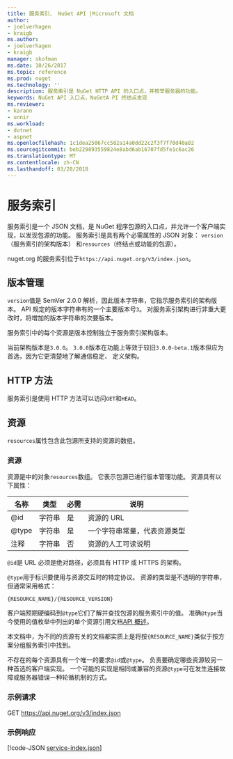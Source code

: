```yaml
---
title: 服务索引、 NuGet API |Microsoft 文档
author:
- joelverhagen
- kraigb
ms.author:
- joelverhagen
- kraigb
manager: skofman
ms.date: 10/26/2017
ms.topic: reference
ms.prod: nuget
ms.technology: ''
description: 服务索引是 NuGet HTTP API 的入口点，并枚举服务器的功能。
keywords: NuGet API 入口点，NuGetA PI 终结点发现
ms.reviewer:
- karann
- unnir
ms.workload:
- dotnet
- aspnet
ms.openlocfilehash: 1c1dea25067cc582a14a0dd22c2f3f7f70d40a02
ms.sourcegitcommit: beb229893559824e8abd6ab16707fd5fe1c6ac26
ms.translationtype: MT
ms.contentlocale: zh-CN
ms.lasthandoff: 03/28/2018
---
```

# <a name="service-index"></a>服务索引

服务索引是一个 JSON 文档，是 NuGet 程序包源的入口点，并允许一个客户端实现，以发现包源的功能。 服务索引是具有两个必需属性的 JSON 对象： `version` （服务索引的架构版本） 和`resources`（终结点或功能的包源）。

nuget.org 的服务索引位于`https://api.nuget.org/v3/index.json`。

## <a name="versioning"></a>版本管理

`version`值是 SemVer 2.0.0 解析，因此版本字符串，它指示服务索引的架构版本。 API 规定的版本字符串有的一个主要版本号`3`。 对服务索引架构进行非重大更改时，将增加的版本字符串的次要版本。

服务索引中的每个资源是版本控制独立于服务索引架构版本。

当前架构版本是`3.0.0`。 `3.0.0`版本在功能上等效于较旧`3.0.0-beta.1`版本但应为首选，因为它更清楚地了解通信稳定、 定义架构。

## <a name="http-methods"></a>HTTP 方法

服务索引是使用 HTTP 方法可以访问`GET`和`HEAD`。

## <a name="resources"></a>资源

`resources`属性包含此包源所支持的资源的数组。

### <a name="resource"></a>资源

资源是中的对象`resources`数组。 它表示包源已进行版本管理功能。 资源具有以下属性：

名称          | 类型   | 必需 | 说明
------------- | ------ | -------- | -----
@id           | 字符串 | 是      | 资源的 URL
@type         | 字符串 | 是      | 一个字符串常量，代表资源类型
注释       | 字符串 | 否       | 资源的人工可读说明

`@id`是 URL 必须是绝对路径，必须具有 HTTP 或 HTTPS 的架构。

`@type`用于标识要使用与资源交互时的特定协议。 资源的类型是不透明的字符串，但通常采用格式：

    {RESOURCE_NAME}/{RESOURCE_VERSION}

客户端预期硬编码到`@type`它们了解并查找包源的服务索引中的值。 准确`@type`当今使用的值枚举中列出的单个资源引用文档[API 概述](overview.md#resources-and-schema)。

本文档中，为不同的资源有关的文档都实质上是将按`{RESOURCE_NAME}`类似于按方案分组服务索引中找到。 

不存在的每个资源具有一个唯一的要求`@id`或`@type`。 负责要确定哪些资源较另一种首选的客户端实现。 一个可能的实现是相同或兼容的资源`@type`可在发生连接故障或服务器错误一种轮循机制的方式。

### <a name="sample-request"></a>示例请求

GET https://api.nuget.org/v3/index.json

### <a name="sample-response"></a>示例响应

[!code-JSON [service-index.json](./_data/service-index.json)]
